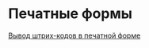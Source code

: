 # Печатные формы

[Вывод штрих-кодов в печатной форме](https://bsoft.gitbook.io/wiki/razrabotka/obekty-una/pechatnye-formy/vyvod-shtrikh-kodov-v-pechatnoi-forme)

